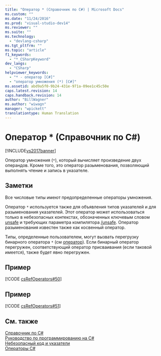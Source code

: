 ```yaml
---
title: "Оператор * (Справочник по C#) | Microsoft Docs"
ms.custom: ""
ms.date: "11/24/2016"
ms.prod: "visual-studio-dev14"
ms.reviewer: ""
ms.suite: ""
ms.technology: 
  - "devlang-csharp"
ms.tgt_pltfrm: ""
ms.topic: "article"
f1_keywords: 
  - "*_CSharpKeyword"
dev_langs: 
  - "CSharp"
helpviewer_keywords: 
  - "* - оператор [C#]"
  - "оператор умножения (*) [C#]"
ms.assetid: abd9a5f0-9b24-431e-971a-09ee1c45c50e
caps.latest.revision: 14
caps.handback.revision: 14
author: "BillWagner"
ms.author: "wiwagn"
manager: "wpickett"
translationtype: Human Translation
---
```

# Оператор * (Справочник по C#)
[!INCLUDE[vs2017banner](../../../csharp/includes/vs2017banner.md)]

Оператор умножения \(`*`\), который вычисляет произведение двух операндов.  Кроме того, это оператор разыменования, позволяющий выполнять чтение и запись в указателе.  
  
## Заметки  
 Все числовые типы имеют предопределенные операторы умножения.  
  
 Оператор `*` используется также для объявления типов указателей и для разыменования указателей.  Этот оператор может использоваться только в небезопасных контекстах, обозначенных ключевым словом [unsafe](../../../csharp/language-reference/keywords/unsafe.md) и требующих параметра компилятора [\/unsafe](../../../csharp/language-reference/compiler-options/unsafe-compiler-option.md).  Оператор разыменования известен также как косвенный оператор.  
  
 Типы, определенные пользователем, могут вызвать перегрузку бинарного оператора `*` \(см [оператор](../../../csharp/language-reference/keywords/operator.md)\).  Если бинарный оператор перегружен, соответствующий оператор присваивания \(если таковой имеется\), также будет явно перегружен.  
  
## Пример  
 [!CODE [csRefOperators#50](../CodeSnippet/VS_Snippets_VBCSharp/csrefOperators#50)]  
  
## Пример  
 [!CODE [csRefOperators#51](../CodeSnippet/VS_Snippets_VBCSharp/csrefOperators#51)]  
  
## См. также  
 [Справочник по C\#](../../../csharp/language-reference/index.md)   
 [Руководство по программированию на C\#](../../../csharp/programming-guide/index.md)   
 [Небезопасный код и указатели](../../../csharp/programming-guide/unsafe-code-pointers/index.md)   
 [Операторы C\#](../../../csharp/language-reference/operators/index.md)